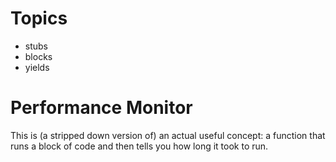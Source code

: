 # Topics

* stubs
* blocks
* yields

# Performance Monitor

This is (a stripped down version of) an actual useful concept: a function that runs a block of code and then tells you how long it took to run.
